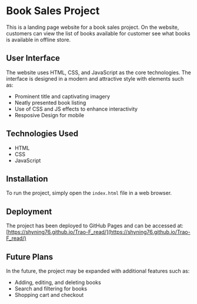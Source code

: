 # Book Sales Project

This is a landing page website for a book sales project. On the website, customers can view the list of books available for customer see what books is available in offline store.

## User Interface
The website uses HTML, CSS, and JavaScript as the core technologies. The interface is designed in a modern and attractive style with elements such as:

- Prominent title and captivating imagery
- Neatly presented book listing
- Use of CSS and JS effects to enhance interactivity
- Resposive Design for mobile

## Technologies Used
- HTML
- CSS
- JavaScript

## Installation
To run the project, simply open the `index.html` file in a web browser.

## Deployment
The project has been deployed to GitHub Pages and can be accessed at: [https://shyning76.github.io/Trao-F_read/](https://shyning76.github.io/Trao-F_read/)

## Future Plans
In the future, the project may be expanded with additional features such as:

- Adding, editing, and deleting books
- Search and filtering for books
- Shopping cart and checkout
